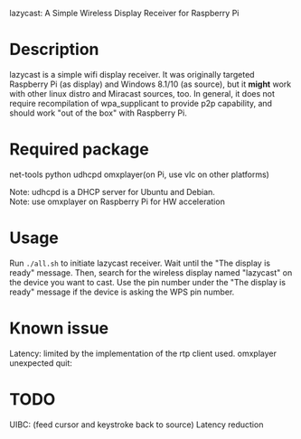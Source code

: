 lazycast: A Simple Wireless Display Receiver for Raspberry Pi

# Description
lazycast is a simple wifi display receiver. It was originally targeted Raspberry Pi (as display) and Windows 8.1/10 (as source), but it **might** work with other linux distro and Miracast sources, too. In general, it does not require recompilation of wpa_supplicant to provide p2p capability, and should work "out of the box" with Raspberry Pi.

# Required package
net-tools python udhcpd omxplayer(on Pi, use vlc on other platforms)

Note: udhcpd is a DHCP server for Ubuntu and Debian.  
Note: use omxplayer on Raspberry Pi for HW acceleration  

# Usage

Run `./all.sh` to initiate lazycast receiver. Wait until the "The display is ready" message.
Then, search for the wireless display named "lazycast" on the device you want to cast. Use the pin number under the "The display is ready" message if the device is asking the WPS pin number.  


# Known issue
Latency: limited by the implementation of the rtp client used.
omxplayer unexpected quit: 



# TODO
UIBC: (feed cursor and keystroke back to source)
Latency reduction
